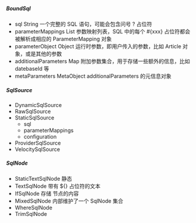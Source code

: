 ##### BoundSql
- sql    String    一个完整的 SQL 语句，可能会包含问号 ? 占位符
- parameterMappings    List    参数映射列表，SQL 中的每个 #{xxx} 占位符都会被解析成相应的 ParameterMapping 对象
- parameterObject    Object    运行时参数，即用户传入的参数，比如 Article 对象，或是其他的参数
- additionalParameters    Map    附加参数集合，用于存储一些额外的信息，比如 datebaseId 等
- metaParameters    MetaObject    additionalParameters 的元信息对象



##### SqlSource
- DynamicSqlSource
- RawSqlSource
- StaticSqlSource
    - sql
    - parameterMappings
    - configuration
- ProviderSqlSource
- VelocitySqlSource



##### SqlNode
- StaticTextSqlNode 静态
- TextSqlNode 带有 ${} 占位符的文本
- IfSqlNode 存储 <if> 节点的内容
- MixedSqlNode 内部维护了一个 SqlNode 集合
- WhereSqlNode
- TrimSqlNode
